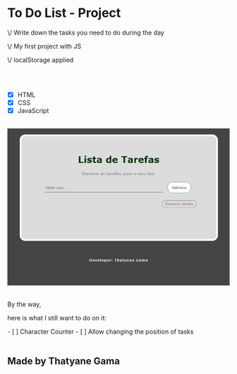 
<h1>To Do List - Project</h1>

<p>\/ Write down the tasks you need to do during the day</p>
<p>\/ My first project with JS</p>
<p>\/ localStorage applied</p>

<br><br>
- [x] HTML
- [x] CSS
- [x] JavaScript

<br>
<img src="./assets/todolist.gif" title="To Do List" alt="To Do List - Project - Thatyane Gama">
<br>
<br>

<p>By the way,</p>
<p>here is what I still want to do on it:</p>
- [ ] Character Counter
- [ ] Allow changing the position of tasks



<br>
<br>
<h2>Made by Thatyane Gama</h2>